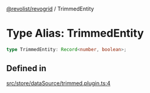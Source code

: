 [@revolist/revogrid](README.md) / TrimmedEntity

# Type Alias: TrimmedEntity

```ts
type TrimmedEntity: Record<number, boolean>;
```

## Defined in

[src/store/dataSource/trimmed.plugin.ts:4](https://github.com/revolist/revogrid/blob/0bf9217987a0038bc73b1aec64e1a3314302e790/src/store/dataSource/trimmed.plugin.ts#L4)
